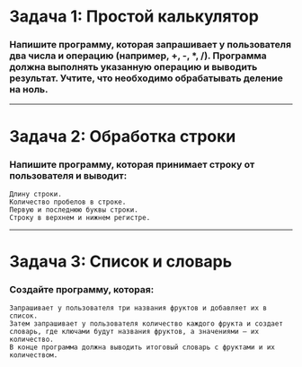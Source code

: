 # Задача 1: Простой калькулятор
### Напишите программу, которая запрашивает у пользователя два числа и операцию (например, +, -, *, /). Программа должна выполнять указанную операцию и выводить результат. Учтите, что необходимо обрабатывать деление на ноль.
___

# Задача 2: Обработка строки
### Напишите программу, которая принимает строку от пользователя и выводит:

    Длину строки.
    Количество пробелов в строке.
    Первую и последнюю буквы строки.
    Строку в верхнем и нижнем регистре.
___
# Задача 3: Список и словарь
### Создайте программу, которая:

    Запрашивает у пользователя три названия фруктов и добавляет их в список.
    Затем запрашивает у пользователя количество каждого фрукта и создает словарь, где ключами будут названия фруктов, а значениями — их количество.
    В конце программа должна выводить итоговый словарь с фруктами и их количеством.